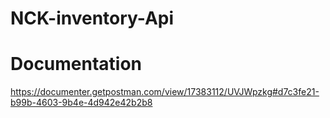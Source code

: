 # NCK-inventory-Api

# Documentation
https://documenter.getpostman.com/view/17383112/UVJWpzkg#d7c3fe21-b99b-4603-9b4e-4d942e42b2b8
